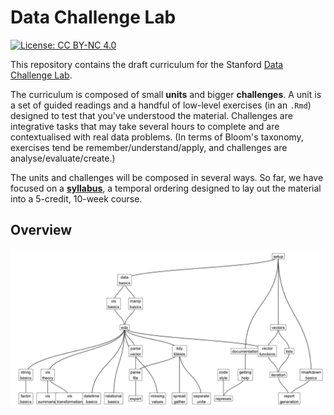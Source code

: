 # Data Challenge Lab

[![License: CC BY-NC 4.0](https://img.shields.io/badge/License-CC%20BY--NC%204.0-lightgrey.svg)](http://creativecommons.org/licenses/by-nc/4.0/)

This repository contains the draft curriculum for the Stanford [Data Challenge Lab](https://datalab.stanford.edu/challenge-lab).

The curriculum is composed of small __units__ and bigger __challenges__. A unit is a set of guided readings and a handful of low-level exercises (in an `.Rmd`) designed to test that you've understood the material. Challenges are integrative tasks that may take several hours to complete and are contextualised with real data problems. (In terms of Bloom's taxonomy, exercises tend be remember/understand/apply, and challenges are analyse/evaluate/create.)

The units and challenges will be composed in several ways. So far, we have focused on a __[syllabus](http://dcl-2017-01.github.io/syllabus/)__, a temporal ordering designed to lay out the material into a 5-credit, 10-week course. 

## Overview

![](overview.png)
